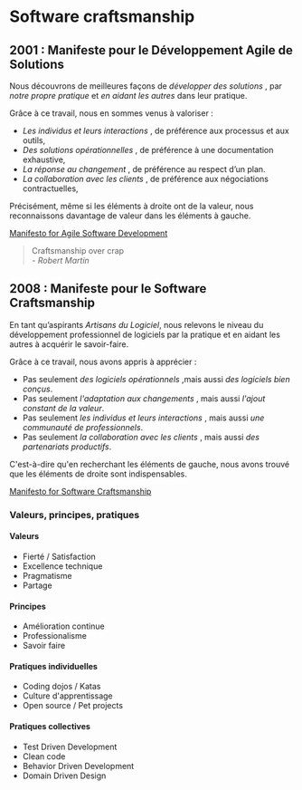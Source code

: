 <!-- .slide: class="page-title" -->
# Software craftsmanship



## 2001 : Manifeste pour le Développement Agile de Solutions

Nous découvrons de meilleures façons de *développer des solutions* <!-- .element: class="highlight highlight-cyan" -->,
par *notre propre pratique* <!-- .element: class="highlight highlight-cyan" --> et *en aidant les autres* <!-- .element: class="highlight highlight-cyan" --> dans leur pratique.

Grâce à ce travail, nous en sommes venus à valoriser :

- *Les individus et leurs interactions* <!-- .element: class="highlight highlight-cyan" -->, de préférence aux processus et aux outils,
- *Des solutions opérationnelles* <!-- .element: class="highlight highlight-cyan" -->, de préférence à une documentation exhaustive,
- *La réponse au changement* <!-- .element: class="highlight highlight-cyan" -->, de préférence au respect d’un plan.
- *La collaboration avec les clients* <!-- .element: class="highlight highlight-cyan" -->, de préférence aux négociations contractuelles,

Précisément, même si les éléments à droite ont de la valeur, nous reconnaissons davantage de valeur dans les éléments à gauche.

[Manifesto for Agile Software Development](http://agilemanifesto.org/iso/fr/manifesto.html)



<!-- .slide: class="page-title" -->

> Craftsmanship over crap
> <br> *- Robert Martin*

<!-- .element: style="padding-top: 45vh; font-size: 30pt;" -->



## 2008 : Manifeste pour le Software Craftsmanship

En tant qu’aspirants *Artisans du Logiciel*<!-- .element: class="highlight highlight-pink" -->, nous relevons le niveau du développement professionnel de logiciels par la pratique et en aidant les autres à acquérir le savoir-faire.

Grâce à ce travail, nous avons appris à apprécier :

- Pas seulement *des logiciels opérationnels* <!-- .element: class="highlight highlight-cyan" -->,mais aussi *des logiciels bien conçus*<!-- .element: class="highlight highlight-pink" -->.
- Pas seulement *l'adaptation aux changements* <!-- .element: class="highlight highlight-cyan" -->, mais aussi *l'ajout constant de la valeur*<!-- .element: class="highlight highlight-pink" -->.
- Pas seulement *les individus et leurs interactions* <!-- .element: class="highlight highlight-cyan" -->, mais aussi *une communauté de professionnels*<!-- .element: class="highlight highlight-pink" -->.
- Pas seulement *la collaboration avec les clients* <!-- .element: class="highlight highlight-cyan" -->, mais aussi *des partenariats productifs*<!-- .element: class="highlight highlight-pink" -->.

C'est-à-dire qu'en recherchant les éléments de gauche, nous avons trouvé que les éléments de droite sont indispensables.

[Manifesto for Software Craftsmanship](https://manifesto.softwarecraftsmanship.org/#/fr-fr)



### Valeurs, principes, pratiques

<div class="row">
    <div class="col-lg-6">
<div class="picto picto-target">
  <div class="picto-content picto-content-xl">
    <h4>Valeurs</h4>
    <ul><li>Fierté / Satisfaction</li>
    <li>Excellence technique</li>
    <li>Pragmatisme</li>
    <li>Partage</li></ul>
  </div>
</div>
<div class="picto picto-great">
  <div class="picto-content picto-content-xl">
    <h4>Principes</h4>
    <ul><li>Amélioration continue</li>
    <li>Professionalisme</li>
    <li>Savoir faire</li></ul>
  </div>
</div>
    </div>
    <div class="col-lg-6">
<div class="picto picto-ok">
  <div class="picto-content picto-content-xl">
    <h4>Pratiques individuelles</h4>
    <ul><li>Coding dojos / Katas</li>
    <li>Culture d'apprentissage</li>
    <li>Open source / Pet projects</li></ul>
  </div>
</div>
<div class="picto picto-question">
  <div class="picto-content picto-content-xl">
    <h4>Pratiques collectives</h4>
    <ul><li>Test Driven Development</li>
    <li>Clean code</li>
    <li>Behavior Driven Development</li>
    <li>Domain Driven Design</li></ul>
  </div>
</div>
    </div>
</div>
